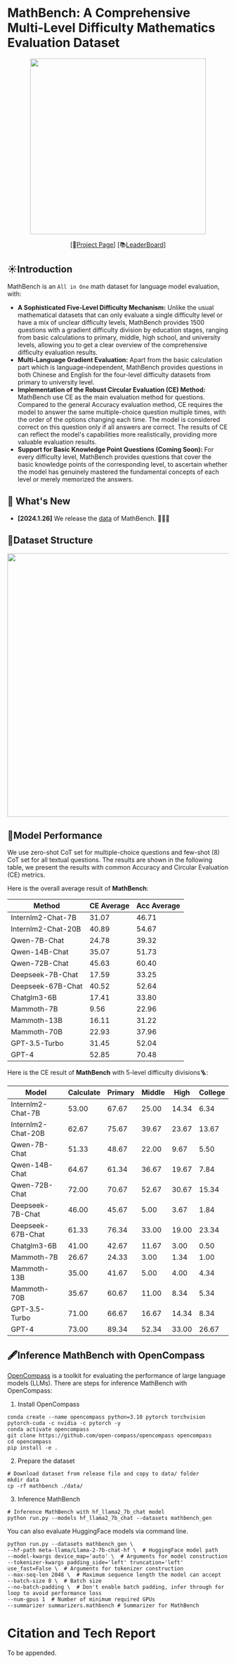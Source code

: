 # MathBench: A Comprehensive Multi-Level Difficulty Mathematics Evaluation Dataset

<div align="center">

<img src="https://github.com/open-compass/opencompass/assets/28834990/c285f051-f6cb-4425-8045-863bb94095ed" width="400">
  <div> </div>
    <!-- <b><font size="3">MathBench</font></b> -->
    <div> 
  </div>
</div>

<!-- [🏰[Project Page](https://github.com/open-compass/MathBench/)]
[📚[LeaderBoard](https://github.com/open-compass/MathBench/index.html)] -->

<div align="center">

[🏰[Project Page](https://github.com/open-compass/MathBench/)]
[📚[LeaderBoard](https://github.com/open-compass/MathBench/index.html)]

</div>

## ☀️Introduction

MathBench is an `All in One` math dataset for language model evaluation, with: 
- **A Sophisticated Five-Level Difficulty Mechanism:** Unlike the usual mathematical datasets that can only evaluate a single difficulty level or have a mix of unclear difficulty levels, MathBench provides 1500 questions with a gradient difficulty division by education stages, ranging from basic calculations to primary, middle, high school, and university levels, allowing you to get a clear overview of the comprehensive difficulty evaluation results.
- **Multi-Language Gradient Evaluation:** Apart from the basic calculation part which is language-independent, MathBench provides questions in both Chinese and English for the four-level difficulty datasets from primary to university level.
- **Implementation of the Robust Circular Evaluation (CE) Method:** MathBench use CE as the main evaluation method for questions. Compared to the general Accuracy evaluation method, CE requires the model to answer the same multiple-choice question multiple times, with the order of the options changing each time. The model is considered correct on this question only if all answers are correct. The results of CE can reflect the model's capabilities more realistically, providing more valuable evaluation results.
- **Support for Basic Knowledge Point Questions (Coming Soon):** For every difficulty level, MathBench provides questions that cover the basic knowledge points of the corresponding level, to ascertain whether the model has genuinely mastered the fundamental concepts of each level or merely memorized the answers.

<!-- CE utilizes a circular evaluation mechanism to mitigate the model's biased tendencies, such as consistently favoring option A or yielding entirely different results across multiple responses. During the evaluation of a multiple-choice question, CE performs several assessments. After each question-answer interaction, the order of the options is rearranged through a "circular" mechanism (for instance, ABCD becomes BCDA). A question is only deemed correct if all responses across these evaluations are accurate. Within MathBench, we employ CE-4, meaning each question undergoes four rounds of evaluation. -->

## 🚀 What's New

- **[2024.1.26]** We release the [data]() of MathBench. 🎉🎉🎉

## 🌲Dataset Structure
<div align="center">
 <img src="https://github.com/InternLM/InternLM-Math/assets/28834990/a5cc2887-5107-4f5a-b04b-48adf7be8349
" width="600"/>
</div>


## 📒Model Performance
We use zero-shot CoT set for multiple-choice questions and few-shot (8) CoT set for all textual questions. The results are shown in the following table, we present the results with common Accuracy and Circular Evaluation (CE) metrics. 

Here is the overall average result of **MathBench**:

| Method                 | CE Average | Acc Average |
|------------------------|------------|-------------|
| Internlm2-Chat-7B      | 31.07      | 46.71       |
| Internlm2-Chat-20B     | 40.89      | 54.67       |
| Qwen-7B-Chat           | 24.78      | 39.32       |
| Qwen-14B-Chat          | 35.07      | 51.73       |
| Qwen-72B-Chat          | 45.63      | 60.40       |
| Deepseek-7B-Chat       | 17.59      | 33.25       |
| Deepseek-67B-Chat      | 40.52      | 52.64       |
| Chatglm3-6B            | 17.41      | 33.80       |
| Mammoth-7B             | 9.56       | 22.96       |
| Mammoth-13B            | 16.11      | 31.22       |
| Mammoth-70B            | 22.93      | 37.96       |
| GPT-3.5-Turbo          | 31.45      | 52.04       |
| GPT-4                  | 52.85      | 70.48       |

Here is the CE result of **MathBench** with 5-level difficulty divisions🪜:

| Model                  | Calculate | Primary | Middle | High   | College |
|------------------------|-----------|---------|--------|--------|---------|
| Internlm2-Chat-7B      | 53.00     | 67.67   | 25.00  | 14.34  | 6.34    |
| Internlm2-Chat-20B     | 62.67     | 75.67   | 39.67  | 23.67  | 13.67   |
| Qwen-7B-Chat           | 51.33     | 48.67   | 22.00  | 9.67   | 5.50    |
| Qwen-14B-Chat          | 64.67     | 61.34   | 36.67  | 19.67  | 7.84    |
| Qwen-72B-Chat          | 72.00     | 70.67   | 52.67  | 30.67  | 15.34   |
| Deepseek-7B-Chat       | 46.00     | 45.67   | 5.00   | 3.67   | 1.84    |
| Deepseek-67B-Chat      | 61.33     | 76.34   | 33.00  | 19.00  | 23.34   |
| Chatglm3-6B            | 41.00     | 42.67   | 11.67  | 3.00   | 0.50    |
| Mammoth-7B             | 26.67     | 24.33   | 3.00   | 1.34   | 1.00    |
| Mammoth-13B            | 35.00     | 41.67   | 5.00   | 4.00   | 4.34    |
| Mammoth-70B            | 35.67     | 60.67   | 11.00  | 8.34   | 5.34    |
| GPT-3.5-Turbo          | 71.00     | 66.67   | 16.67  | 14.34  | 8.34    |
| GPT-4                  | 73.00     | 89.34   | 52.34  | 33.00  | 26.67   |

<!-- <div align="center">
<img src="https://github.com/InternLM/InternLM-Math/assets/28834990/1026cd1a-199f-43ea-bb0d-4aa3fce53442" width="600">
</div> -->


## 🖋Inference MathBench with OpenCompass
[OpenCompass](https://github.com/open-compass/opencompass) is a toolkit for evaluating the performance of large language models (LLMs). There are steps for inference MathBench with OpenCompass:
1. Install OpenCompass
```
conda create --name opencompass python=3.10 pytorch torchvision pytorch-cuda -c nvidia -c pytorch -y
conda activate opencompass
git clone https://github.com/open-compass/opencompass opencompass
cd opencompass
pip install -e .
```
2. Prepare the dataset
```
# Download dataset from release file and copy to data/ folder
mkdir data
cp -rf mathbench ./data/ 
```
3. Inference MathBench
```
# Inference MathBench with hf_llama2_7b_chat model
python run.py --models hf_llama2_7b_chat --datasets mathbench_gen
```
You can also evaluate HuggingFace models via command line. 
```
python run.py --datasets mathbench_gen \
--hf-path meta-llama/Llama-2-7b-chat-hf \  # HuggingFace model path
--model-kwargs device_map='auto' \  # Arguments for model construction
--tokenizer-kwargs padding_side='left' truncation='left' use_fast=False \  # Arguments for tokenizer construction
--max-seq-len 2048 \  # Maximum sequence length the model can accept
--batch-size 8 \  # Batch size
--no-batch-padding \  # Don't enable batch padding, infer through for loop to avoid performance loss
--num-gpus 1  # Number of minimum required GPUs
--summarizer summarizers.mathbench # Summarizer for MathBench
```


# Citation and Tech Report
To be appended.